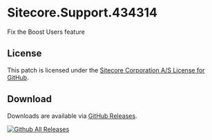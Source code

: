 # Sitecore.Support.434314
Fix the Boost Users feature

## License  
This patch is licensed under the [Sitecore Corporation A/S License for GitHub](https://github.com/sitecoresupport/Sitecore.Support.434314/blob/master/LICENSE).  

## Download  
Downloads are available via [GitHub Releases](https://github.com/sitecoresupport/Sitecore.Support.434314/releases).  

[![Github All Releases](https://img.shields.io/github/downloads/SitecoreSupport/Sitecore.Support.434314/total.svg)](https://github.com/SitecoreSupport/Sitecore.Support.434314/releases)
